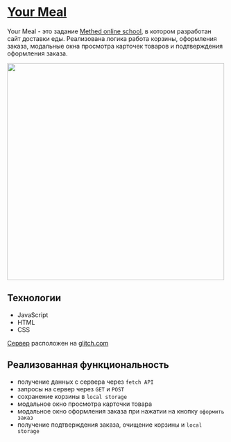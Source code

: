 # [Your Meal](https://wee-owl.github.io/your_meal/)  

Your Meal - это задание [Methed online school](https://methed.ru/), в котором разработан сайт доставки еды. Реализована логика работа корзины, оформления заказа, модальные окна просмотра карточек товаров и подтверждения оформления заказа.  

<img src="https://github.com/wee-owl/your_meal/assets/95621680/71b6a434-e60a-4c08-ba72-0b9a7e3131b8" width="500" height="">  

## Технологии  
- JavaScript
- HTML
- CSS

[Сервер](https://github.com/wee-owl/your_meal_api) расположен на [glitch.com](https://glitch.com/)  

## Реализованная функциональность
- получение данных с сервера через `fetch API`
- запросы на сервер через `GET` и `POST`
- сохранение корзины в `local storage`
- модальное окно просмотра карточки товара
- модальное окно оформления заказа при нажатии на кнопку `оформить заказ`
- получение подтверждения заказа, очищение корзины и `local storage`
